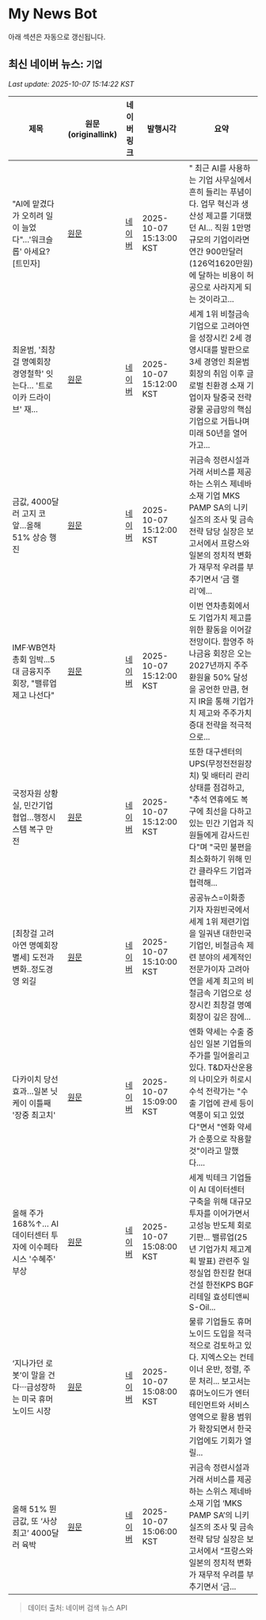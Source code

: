# My News Bot

아래 섹션은 자동으로 갱신됩니다.

<!-- NEWS:START -->
## 최신 네이버 뉴스: `기업`
_Last update: 2025-10-07 15:14:22 KST_

| 제목 | 원문(originallink) | 네이버 링크 | 발행시각 | 요약 |
|---|---|---|---|---|
| "AI에 맡겼다가 오히려 일이 늘었다"…'워크슬롭' 아세요?[트민자] | [원문](https://www.mt.co.kr/world/2025/10/07/2025100214043969210) | [네이버](https://n.news.naver.com/mnews/article/008/0005260383?sid=104) | 2025-10-07 15:13:00 KST | " 최근 AI를 사용하는 기업 사무실에서 흔히 들리는 푸념이다. 업무 혁신과 생산성 제고를 기대했던 AI... 직원 1만명 규모의 기업이라면 연간 900만달러(126억1620만원)에 달하는 비용이 허공으로 사라지게 되는 것이라고... |
| 최윤범, '최창걸 명예회장 경영철학' 잇는다… '트로이카 드라이브' 재... | [원문](https://www.ebn.co.kr/news/articleView.html?idxno=1681489) | [네이버](https://www.ebn.co.kr/news/articleView.html?idxno=1681489) | 2025-10-07 15:12:00 KST | 세계 1위 비철금속기업으로 고려아연을 성장시킨 2세 경영시대를 발판으로 3세 경영인 최윤범 회장의 취임 이후 글로벌 친환경 소재 기업이자 탈중국 전략광물 공급망의 핵심 기업으로 거듭나며 미래 50년을 열어가고... |
| 금값, 4000달러 고지 코앞…올해 51% 상승 행진 | [원문](https://biz.heraldcorp.com/article/10590018?ref=naver) | [네이버](https://n.news.naver.com/mnews/article/016/0002539482?sid=104) | 2025-10-07 15:12:00 KST | 귀금속 정련시설과 거래 서비스를 제공하는 스위스 제네바 소재 기업 MKS PAMP SA의 니키 실즈의 조사 및 금속 전략 담당 실장은 보고서에서 프랑스와 일본의 정치적 변화가 재무적 우려를 부추기면서 ‘금 랠리’에... |
| IMF·WB연차총회 임박...5대 금융지주 회장, "밸류업 제고 나선다" | [원문](https://www.joongangenews.com/news/articleView.html?idxno=455971) | [네이버](https://www.joongangenews.com/news/articleView.html?idxno=455971) | 2025-10-07 15:12:00 KST | 이번 연차총회에서도 기업가치 제고를 위한 활동을 이어갈 전망이다. 함영주 하나금융 회장은 오는 2027년까지 주주환원율 50% 달성을 공언한 만큼, 현지 IR을 통해 기업가치 제고와 주주가치 증대 전략을 적극적으로... |
| 국정자원 상황실, 민간기업 협업…행정시스템 복구 만전 | [원문](http://www.sisafocus.co.kr/news/articleView.html?idxno=347976) | [네이버](http://www.sisafocus.co.kr/news/articleView.html?idxno=347976) | 2025-10-07 15:12:00 KST | 또한 대구센터의 UPS(무정전전원장치) 및 배터리 관리 상태를 점검하고, "추석 연휴에도 복구에 최선을 다하고 있는 민간 기업과 직원들에게 감사드린다"며 "국민 불편을 최소화하기 위해 민간 클라우드 기업과 협력해... |
| [최창걸 고려아연 명예회장 별세] 도전과 변화..정도경영 외길 | [원문](http://www.00news.co.kr/news/articleView.html?idxno=97995) | [네이버](http://www.00news.co.kr/news/articleView.html?idxno=97995) | 2025-10-07 15:10:00 KST | 공공뉴스=이화종 기자 자원빈국에서 세계 1위 제련기업을 일궈낸 대한민국 기업인, 비철금속 제련 분야의 세계적인 전문가이자 고려아연을 세계 최고의 비철금속 기업으로 성장시킨 최창걸 명예회장이 깊은 잠에... |
| 다카이치 당선 효과…일본 닛케이 이틀째 '장중 최고치' | [원문](https://www.mt.co.kr/world/2025/10/07/2025100714552151585) | [네이버](https://n.news.naver.com/mnews/article/008/0005260382?sid=104) | 2025-10-07 15:09:00 KST | 엔화 약세는 수출 중심인 일본 기업들의 주가를 밀어올리고 있다. T&D자산운용의 나미오카 히로시 수석 전략가는 "수출 기업에 관세 등이 역풍이 되고 있었다"면서 "엔화 약세가 순풍으로 작용할 것"이라고 말했다.... |
| 올해 주가 168%↑… AI 데이터센터 투자에 이수페타시스 '수혜주' 부상 | [원문](https://www.pinpointnews.co.kr/news/articleView.html?idxno=383185) | [네이버](https://www.pinpointnews.co.kr/news/articleView.html?idxno=383185) | 2025-10-07 15:08:00 KST | 세계 빅테크 기업들이 AI 데이터센터 구축을 위해 대규모 투자를 이어가면서 고성능 반도체 회로 기판... 밸류업(25년 기업가치 제고계획 발표) 관련주 일정실업 한진칼 현대건설 한전KPS BGF리테일 효성티앤씨 S-Oil... |
| ‘지나가던 로봇’이 말을 건다···급성장하는 미국 휴머노이드 시장 | [원문](https://www.khan.co.kr/article/202510071508001) | [네이버](https://n.news.naver.com/mnews/article/032/0003400877?sid=101) | 2025-10-07 15:08:00 KST | 물류 기업들도 휴머노이드 도입을 적극적으로 검토하고 있다. 지엑스오는 컨테이너 운반, 정렬, 주문 처리... 보고서는 휴머노이드가 엔터테인먼트와 서비스 영역으로 활용 범위가 확장되면서 한국 기업에도 기회가 열릴... |
| 올해 51% 뛴 금값, 또 ‘사상 최고’ 4000달러 육박 | [원문](https://economist.co.kr/article/view/ecn202510070023) | [네이버](https://n.news.naver.com/mnews/article/243/0000086060?sid=101) | 2025-10-07 15:06:00 KST | 귀금속 정련시설과 거래 서비스를 제공하는 스위스 제네바 소재 기업 ‘MKS PAMP SA’의 니키 실즈의 조사 및 금속 전략 담당 실장은 보고서에서 “프랑스와 일본의 정치적 변화가 재무적 우려를 부추기면서 ‘금... |

> 데이터 출처: 네이버 검색 뉴스 API
<!-- NEWS:END -->
